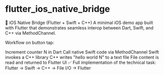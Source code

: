 # flutter_ios_native_bridge

📱 iOS Native Bridge (Flutter + Swift + C++)
A minimal iOS demo app built with Flutter that demonstrates seamless interop between Dart, Swift, and C++ via MethodChannel.

Workflow on button tap:

Increment counter N in Dart
Call native Swift code via MethodChannel
Swift invokes a C++ library
C++ writes "hello world N" to a text file
File content is read and returned to Flutter UI
✅ Full implementation of the technical task:
Flutter → Swift → C++ → File I/O → Flutter